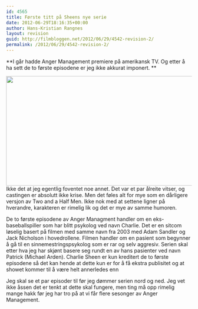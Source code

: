 ```yaml
---
id: 4565
title: Første titt på Sheens nye serie
date: 2012-06-29T18:16:35+00:00
author: Hans-Kristian Rangnes
layout: revision
guid: http://filmbloggen.net/2012/06/29/4542-revision-2/
permalink: /2012/06/29/4542-revision-2/
---
```

**I går hadde Anger Management premiere på amerikansk TV. Og etter å ha sett de to første episodene er jeg ikke akkurat imponert. **<!--more-->

  
<a href="http://filmbloggen.net/?attachment_id=4553" rel="attachment wp-att-4553"><img class="alignnone size-large wp-image-4553" src="http://filmbloggen.net/wp-content/uploads//2012/06/Charlie-Sheen-Anger-Management-Star-620x296.jpg" alt="" width="620" height="296" /></a>  
Ikke det at jeg egentlig foventet noe annet. Det var et par ålreite vitser, og castingen er absolutt ikke krise. Men det føles alt for mye som en dårligere versjon av Two and a Half Men. Ikke nok med at settene ligner på hverandre, karakteren er rimelig lik og det er mye av samme humoren.

De to første episodene av Anger Managment handler om en eks-baseballspiller som har blitt psykolog ved navn Charlie. Det er en sitcom løselig basert på filmen med samme navn fra 2003 med Adam Sandler og Jack Nicholson i hovedrollene. Filmen handler om en pasient som begynner å gå til en sinnemestringspsykolog som er rar og selv aggresiv. Serien skal etter hva jeg har skjønt basere seg rundt en av hans pasienter ved navn Patrick (Michael Arden). Charlie Sheen er kun kreditert de to første episodene så det kan hende at dette kun er for å få ekstra publisitet og at showet kommer til å være helt annerledes enn

Jeg skal se et par episoder til før jeg dømmer serien nord og ned. Jeg vet ikke åssen det er tenkt at dette skal fungere, men ting må opp rimelig mange hakk før jeg har tro på at vi får flere sesonger av Anger Management.